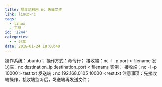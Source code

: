 ```yaml
---
title: 局域网利用 nc 传输文件
link: linux-nc
tags:
  - linux
  - 工具
id: '1244'
categories:
  - - 分享
date: 2018-01-24 18:00:40
---
```


操作系统：ubuntu； 操作方式：命令行； 接收端：nc -l -p port > filename 发送端：nc destination\_ip destination\_port < filename 实例： 接收端：nc -l -p 10000 > test.txt 发送端：nc 192.168.0.105 10000 < test.txt 注意事项：先接收端操作，接收端监听后，发送端再发送文件；